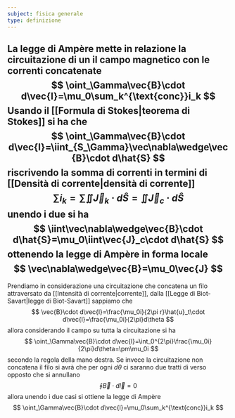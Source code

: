 ```yaml
---
subject: fisica generale
type: definizione
---
```

La legge di Ampère mette in relazione la circuitazione di un il campo magnetico con le correnti concatenate
$$
\oint_\Gamma\vec{B}\cdot d\vec{l}=\mu_0\sum_k^{\text{conc}}i_k
$$
Usando il [[Formula di Stokes|teorema di Stokes]] si ha che
$$
\oint_\Gamma\vec{B}\cdot d\vec{l}=\iint_{S_\Gamma}\vec\nabla\wedge\vec{B}\cdot d\hat{S}
$$
riscrivendo la somma di correnti in termini di [[Densità di corrente|densità di corrente]]
$$
\sum i_k=\sum\iint\vec{J}_k\cdot d\hat{S}=\iint\vec{J}_c\cdot d\hat{S}
$$
unendo i due si ha
$$
\iint\vec\nabla\wedge\vec{B}\cdot d\hat{S}=\mu_0\iint\vec{J}_c\cdot d\hat{S}
$$
ottenendo la legge di Ampère in forma locale
$$
\vec\nabla\wedge\vec{B}=\mu_0\vec{J}
$$
---
Prendiamo in considerazione una circuitazione che concatena un filo attraversato da [[Intensità di corrente|corrente]], dalla [[Legge di Biot-Savart|legge di Biot-Savart]] sappiamo che
$$
\vec{B}\cdot d\vec{l}=\frac{\mu_0i}{2\pi r}\hat{u}_t\cdot d\vec{l}=\frac{\mu_0i}{2\pi}d\theta
$$
allora considerando il campo su tutta la circuitazione si ha
$$
\oint_\Gamma\vec{B}\cdot d\vec{l}=\int_0^{2\pi}\frac{\mu_0i}{2\pi}d\theta=\pm\mu_0i
$$
secondo la regola della mano destra.
Se invece la circuitazione non concatena il filo si avrà che per ogni $d\theta$ ci saranno due tratti di verso opposto che si annullano
$$
\oint\vec{B}\cdot d\vec{l}=0
$$
allora unendo i due casi si ottiene la legge di Ampère
$$
\oint_\Gamma\vec{B}\cdot d\vec{l}=\mu_0\sum_k^{\text{conc}}i_k
$$